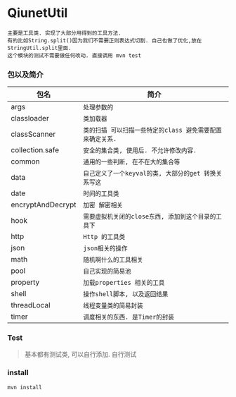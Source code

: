 # QiunetUtil

	主要是工具类. 实现了大部分用得到的工具方法.
	有的比如String.split()因为我们不需要正则表达式切割. 自己也做了优化,放在StringUtil.split里面. 
	这个模块的测试不需要做任何改动. 直接调用 mvn test

### 包以及简介 
|包名| 简介|
|----|----|
| args 			|`处理参数的`|
| classloader	|`类加载器`|
| classScanner	|`类的扫描 可以扫描一些特定的class 避免需要配置来确定关系.`|
| collection.safe |`安全的集合类, 使用后. 不允许修改内容.`|
| common 		|`通用的一些判断, 在不在大的集合等`|
| data 			|`自己定义了一个keyval的类, 大部分的get 转换关系写这`|
| date 			|`时间的工具类`|
| encryptAndDecrypt |`加密 解密相关`|
| hook 			|`需要虚拟机关闭的close东西, 添加到这个目录的工具下`|
| http 			|`Http 的工具类`|
| json 			|`json相关的操作`|
| math 			|`随机啊什么的工具相关`|
| pool 			|`自己实现的简易池`|
| property 		|`加载properties 相关的工具`|
| shell 		|`操作shell脚本, 以及返回结果`|
| threadLocal 		|`线程变量类的简易封装`|
| timer 		|`调度相关的东西. 是Timer的封装`|

### Test
> 基本都有测试类, 可以自行添加. 自行测试

### install
`mvn install`	
